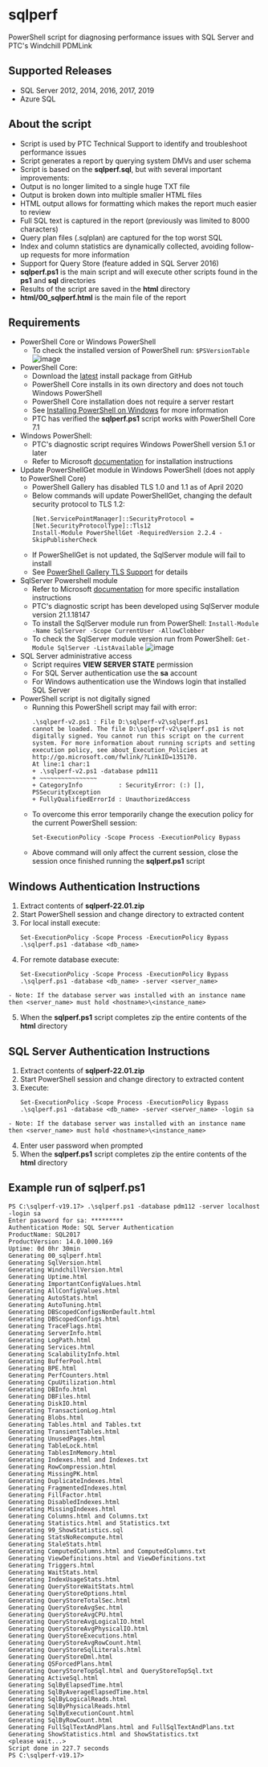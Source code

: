 # sqlperf
PowerShell script for diagnosing performance issues with SQL Server and PTC's Windchill PDMLink

## Supported Releases
- SQL Server 2012, 2014, 2016, 2017, 2019
- Azure SQL

## About the script
- Script is used by PTC Technical Support to identify and troubleshoot performance issues
- Script generates a report by querying system DMVs and user schema
- Script is based on the **sqlperf.sql**, but with several important improvements:
- Output is no longer limited to a single huge TXT file
- Output is broken down into multiple smaller HTML files
- HTML output allows for formatting which makes the report much easier to review
- Full SQL text is captured in the report (previously was limited to 8000 characters)
- Query plan files (.sqlplan) are captured for the top worst SQL
- Index and column statistics are dynamically collected, avoiding follow-up requests for more information
- Support for Query Store (feature added in SQL Server 2016)
- **sqlperf.ps1** is the main script and will execute other scripts found in the **ps1** and **sql** directories
- Results of the script are saved in the **html** directory
- **html/00_sqlperf.html** is the main file of the report

## Requirements
- PowerShell Core or Windows PowerShell
  - To check the installed version of PowerShell run:
  `$PSVersionTable`
  ![image](https://user-images.githubusercontent.com/101371702/157923691-969f5b2a-50b9-4b9b-bf26-743c7fd4abda.png)
- PowerShell Core:
  - Download the [latest](https://aka.ms/powershell-release?tag=stable) install package from GitHub
  - PowerShell Core installs in its own directory and does not touch Windows PowerShell
  - PowerShell Core installation does not require a server restart
  - See [Installing PowerShell on Windows](https://docs.microsoft.com/en-us/powershell/scripting/install/installing-powershell-core-on-windows) for more information
  - PTC has verified the **sqlperf.ps1** script works with PowerShell Core 7.1
- Windows PowerShell:
  - PTC's diagnostic script requires Windows PowerShell version 5.1 or later
  - Refer to Microsoft [documentation](https://docs.microsoft.com/en-us/powershell/scripting/install/installing-windows-powershell?view=powershell-6) for installation instructions
- Update PowerShellGet module in Windows PowerShell (does not apply to PowerShell Core)
  - PowerShell Gallery has disabled TLS 1.0 and 1.1 as of April 2020
  - Below commands will update PowerShellGet, changing the default security protocol to TLS 1.2:
    ```
    [Net.ServicePointManager]::SecurityProtocol = [Net.SecurityProtocolType]::Tls12
    Install-Module PowerShellGet -RequiredVersion 2.2.4 -SkipPublisherCheck
    ```
  - If PowerShellGet is not updated, the SqlServer module will fail to install
  - See [PowerShell Gallery TLS Support](https://devblogs.microsoft.com/powershell/powershell-gallery-tls-support/) for details
- SqlServer Powershell module
  - Refer to Microsoft [documentation](https://docs.microsoft.com/en-us/sql/powershell/download-sql-server-ps-module?view=sql-server-2017) for more specific installation instructions
  - PTC's diagnostic script has been developed using SqlServer module version 21.1.18147
  - To install the SqlServer module run from PowerShell:
    `Install-Module -Name SqlServer -Scope CurrentUser -AllowClobber`
  - To check the SqlServer module version run from PowerShell:
    `Get-Module SqlServer -ListAvailable`
    ![image](https://user-images.githubusercontent.com/101371702/157923763-a7b81afb-6654-4392-9ebc-b9ac8e7db51e.png)
- SQL Server administrative access
  - Script requires **VIEW SERVER STATE** permission
  - For SQL Server authentication use the **sa** account
  - For Windows authentication use the Windows login that installed SQL Server
- PowerShell script is not digitally signed
  - Running this PowerShell script may fail with error:
    ```
    .\sqlperf-v2.ps1 : File D:\sqlperf-v2\sqlperf.ps1
    cannot be loaded. The file D:\sqlperf-v2\sqlperf.ps1 is not digitally signed. You cannot run this script on the current system. For more information about running scripts and setting execution policy, see about_Execution_Policies at http://go.microsoft.com/fwlink/?LinkID=135170.
    At line:1 char:1
    + .\sqlperf-v2.ps1 -database pdm111
    + ~~~~~~~~~~~~~~~~
    + CategoryInfo          : SecurityError: (:) [], PSSecurityException
    + FullyQualifiedErrorId : UnauthorizedAccess
    ```
  - To overcome this error temporarily change the execution policy for the current PowerShell session:
    ```
    Set-ExecutionPolicy -Scope Process -ExecutionPolicy Bypass
    ```
  - Above command will only affect the current session, close the session once finished running the **sqlperf.ps1** script

## Windows Authentication Instructions
  1. Extract contents of **sqlperf-22.01.zip**
  2. Start PowerShell session and change directory to extracted content
  3. For local install execute:
      ```
      Set-ExecutionPolicy -Scope Process -ExecutionPolicy Bypass
      .\sqlperf.ps1 -database <db_name>
      ```
  4. For remote database execute:
      ```
      Set-ExecutionPolicy -Scope Process -ExecutionPolicy Bypass
      .\sqlperf.ps1 -database <db_name> -server <server_name>
      ```
    - Note: If the database server was installed with an instance name then <server_name> must hold <hostname>\<instance_name>
  5. When the **sqlperf.ps1** script completes zip the entire contents of the **html** directory

## SQL Server Authentication Instructions
  1. Extract contents of **sqlperf-22.01.zip**
  2. Start PowerShell session and change directory to extracted content
  3. Execute:
      ```
      Set-ExecutionPolicy -Scope Process -ExecutionPolicy Bypass
      .\sqlperf.ps1 -database <db_name> -server <server_name> -login sa
      ```
    - Note: If the database server was installed with an instance name then <server_name> must hold <hostname>\<instance_name>
  4. Enter user password when prompted
  5. When the **sqlperf.ps1** script completes zip the entire contents of the **html** directory

## Example run of sqlperf.ps1
```
PS C:\sqlperf-v19.17> .\sqlperf.ps1 -database pdm112 -server localhost -login sa
Enter password for sa: *********
Authentication Mode: SQL Server Authentication
ProductName: SQL2017
ProductVersion: 14.0.1000.169
Uptime: 0d 0hr 30min
Generating 00_sqlperf.html
Generating SqlVersion.html
Generating WindchillVersion.html
Generating Uptime.html
Generating ImportantConfigValues.html
Generating AllConfigValues.html
Generating AutoStats.html
Generating AutoTuning.html
Generating DBScopedConfigsNonDefault.html
Generating DBScopedConfigs.html
Generating TraceFlags.html
Generating ServerInfo.html
Generating LogPath.html
Generating Services.html
Generating ScalabilityInfo.html
Generating BufferPool.html
Generating BPE.html
Generating PerfCounters.html
Generating CpuUtilization.html
Generating DBInfo.html
Generating DBFiles.html
Generating DiskIO.html
Generating TransactionLog.html
Generating Blobs.html
Generating Tables.html and Tables.txt
Generating TransientTables.html
Generating UnusedPages.html
Generating TableLock.html
Generating TablesInMemory.html
Generating Indexes.html and Indexes.txt
Generating RowCompression.html
Generating MissingPK.html
Generating DuplicateIndexes.html
Generating FragmentedIndexes.html
Generating FillFactor.html
Generating DisabledIndexes.html
Generating MissingIndexes.html
Generating Columns.html and Columns.txt
Generating Statistics.html and Statistics.txt
Generating 99_ShowStatistics.sql
Generating StatsNoRecompute.html
Generating StaleStats.html
Generating ComputedColumns.html and ComputedColumns.txt
Generating ViewDefinitions.html and ViewDefinitions.txt
Generating Triggers.html
Generating WaitStats.html
Generating IndexUsageStats.html
Generating QueryStoreWaitStats.html
Generating QueryStoreOptions.html
Generating QueryStoreTotalSec.html
Generating QueryStoreAvgSec.html
Generating QueryStoreAvgCPU.html
Generating QueryStoreAvgLogicalIO.html
Generating QueryStoreAvgPhysicalIO.html
Generating QueryStoreExecutions.html
Generating QueryStoreAvgRowCount.html
Generating QueryStoreSqlLiterals.html
Generating QueryStoreDml.html
Generating QSForcedPlans.html
Generating QueryStoreTopSql.html and QueryStoreTopSql.txt
Generating ActiveSql.html
Generating SqlByElapsedTime.html
Generating SqlByAverageElapsedTime.html
Generating SqlByLogicalReads.html
Generating SqlByPhysicalReads.html
Generating SqlByExecutionCount.html
Generating SqlByRowCount.html
Generating FullSqlTextAndPlans.html and FullSqlTextAndPlans.txt
Generating ShowStatistics.html and ShowStatistics.txt
<please wait...>
Script done in 227.7 seconds
PS C:\sqlperf-v19.17>
```

